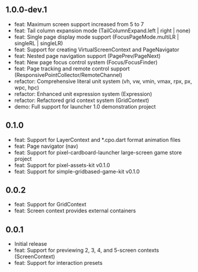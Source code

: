 ## 1.0.0-dev.1

* feat: Maximum screen support increased from 5 to 7
* feat: Tail column expansion mode (TailColumnExpand.left | right | none)
* feat: Single page display mode support (FocusPageMode.multiLR | singleRL | singleLR)
* feat: Support for creating VirtualScreenContext and PageNavigator
* feat: Nested page navigation support (PagePrev/PageNext)
* feat: New page focus control system (Focus/FocusFinder)
* feat: Page tracking and remote control support (ResponsivePointCollector/RemoteChannel)
* refactor: Comprehensive literal unit system (vh, vw, vmin, vmax, rpx, px, wpc, hpc)
* refactor: Enhanced unit expression system (Expression)
* refactor: Refactored grid context system (GridContext)
* demo: Full support for launcher 1.0 demonstration project

## 0.1.0

* feat: Support for LayerContext and *.cpo.dart format animation files
* feat: Page navigator (nav)
* feat: Support for pixel-cardboard-launcher large-screen game store project
* feat: Support for pixel-assets-kit v0.1.0
* feat: Support for simple-gridbased-game-kit v0.1.0

## 0.0.2

* feat: Support for GridContext
* feat: Screen context provides external containers

## 0.0.1

* Initial release
* feat: Support for previewing 2, 3, 4, and 5-screen contexts (ScreenContext)
* feat: Support for interaction presets